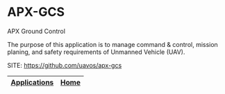 # APX-GCS
 
 APX Ground Control
 
 The purpose of this application is to manage command & control, mission
 planing, and safety requirements of Unmanned Vehicle (UAV).
 
 SITE: https://github.com/uavos/apx-gcs

 | [Applications](https://portable-linux-apps.github.io/apps.html) | [Home](https://portable-linux-apps.github.io)
 | --- | --- |
